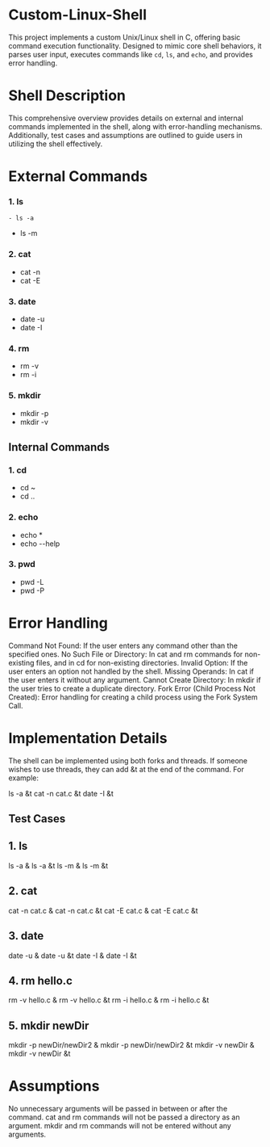 # Custom-Linux-Shell
This project implements a custom Unix/Linux shell in C, offering basic command execution functionality. Designed to mimic core shell behaviors, it parses user input, executes commands like `cd`, `ls`, and `echo`, and provides error handling. 

# Shell Description
This comprehensive overview provides details on external and internal commands implemented in the shell, along with error-handling mechanisms. Additionally, test cases and assumptions are outlined to guide users in utilizing the shell effectively.

# External Commands
### 1. ls
```- ls -a```
- ls -m
### 2. cat
- cat -n
- cat -E
### 3. date
- date -u
- date -I
### 4. rm
- rm -v
- rm -i
### 5. mkdir
- mkdir -p
- mkdir -v
## Internal Commands
### 1. cd
- cd ~
- cd ..
### 2. echo
- echo *
- echo --help
### 3. pwd
- pwd -L
- pwd -P
# Error Handling
Command Not Found: If the user enters any command other than the specified ones.
No Such File or Directory: In cat and rm commands for non-existing files, and in cd for non-existing directories.
Invalid Option: If the user enters an option not handled by the shell.
Missing Operands: In cat if the user enters it without any argument.
Cannot Create Directory: In mkdir if the user tries to create a duplicate directory.
Fork Error (Child Process Not Created): Error handling for creating a child process using the Fork System Call.
# Implementation Details
The shell can be implemented using both forks and threads. If someone wishes to use threads, they can add &t at the end of the command. For example:

ls -a &t
cat -n cat.c &t
date -I &t
## Test Cases
## 1. ls
ls -a & ls -a &t
ls -m & ls -m &t
## 2. cat
cat -n cat.c & cat -n cat.c &t
cat -E cat.c & cat -E cat.c &t
## 3. date
date -u & date -u &t
date -I & date -I &t
## 4. rm hello.c
rm -v hello.c & rm -v hello.c &t
rm -i hello.c & rm -i hello.c &t
## 5. mkdir newDir
mkdir -p newDir/newDir2 & mkdir -p newDir/newDir2 &t
mkdir -v newDir & mkdir -v newDir &t
# Assumptions
No unnecessary arguments will be passed in between or after the command.
cat and rm commands will not be passed a directory as an argument.
mkdir and rm commands will not be entered without any arguments.

